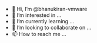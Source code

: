 - 👋 Hi, I’m @bhanukiran-vmware
- 👀 I’m interested in ...
- 🌱 I’m currently learning ...
- 💞️ I’m looking to collaborate on ...
- 📫 How to reach me ...

<!---
bhanukiran-vmware/bhanukiran-vmware is a ✨ special ✨ repository because its `README.md` (this file) appears on your GitHub profile.
You can click the Preview link to take a look at your changes.
--->
